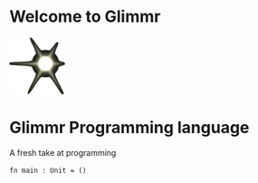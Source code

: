 # Welcome to Glimmr

<div id="logo">
    <img src="images/light.png" width="20%">
    <div id="inner">
        <h1> Glimmr Programming language</h1>
        <p>A fresh take at programming </p>
    </div>
</div>


```glimmr
fn main : Unit = ()
```


